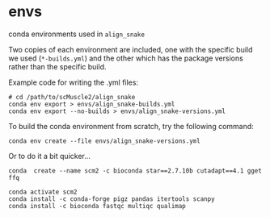 # envs
conda environments used in `align_snake`

Two copies of each environment are included, one with the specific build we used (`*-builds.yml`) and the other which has the package versions rather than the specific build.

Example code for writing the .yml files:
```
# cd /path/to/scMuscle2/align_snake
conda env export > envs/align_snake-builds.yml
conda env export --no-builds > envs/align_snake-versions.yml
```

To build the conda environment from scratch, try the following command:
```
conda env create --file envs/align_snake-versions.yml
```

Or to do it a bit quicker...
```
conda  create --name scm2 -c bioconda star==2.7.10b cutadapt==4.1 gget ffq 

conda activate scm2
conda install -c conda-forge pigz pandas itertools scanpy
conda install -c bioconda fastqc multiqc qualimap 
```